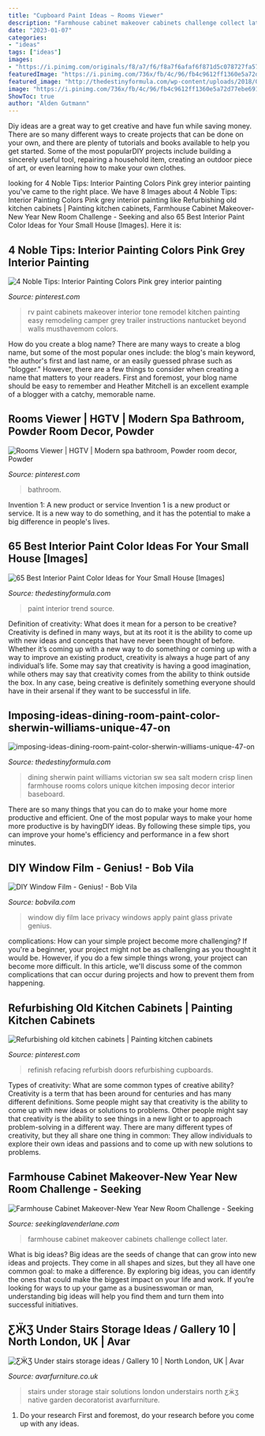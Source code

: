 ```yaml
---
title: "Cupboard Paint Ideas ~ Rooms Viewer"
description: "Farmhouse cabinet makeover cabinets challenge collect later"
date: "2023-01-07"
categories:
- "ideas"
tags: ["ideas"]
images:
- "https://i.pinimg.com/originals/f8/a7/f6/f8a7f6afaf6f871d5c078727fa57d00b.jpg"
featuredImage: "https://i.pinimg.com/736x/fb/4c/96/fb4c9612ff1360e5a72d77ebe691f23b.jpg"
featured_image: "http://thedestinyformula.com/wp-content/uploads/2018/07/imposing-ideas-dining-room-paint-color-sherwin-williams-unique-47-on-modern.jpg"
image: "https://i.pinimg.com/736x/fb/4c/96/fb4c9612ff1360e5a72d77ebe691f23b.jpg"
ShowToc: true
author: "Alden Gutmann"
---
```



Diy ideas are a great way to get creative and have fun while saving money. There are so many different ways to create projects that can be done on your own, and there are plenty of tutorials and books available to help you get started. Some of the most popularDIY projects include building a sincerely useful tool, repairing a household item, creating an outdoor piece of art, or even learning how to make your own clothes.

	

		
looking for 4 Noble Tips: Interior Painting Colors Pink grey interior painting you've came to the right place. We have 8 Images about 4 Noble Tips: Interior Painting Colors Pink grey interior painting like Refurbishing old kitchen cabinets | Painting kitchen cabinets, Farmhouse Cabinet Makeover-New Year New Room Challenge - Seeking and also 65 Best Interior Paint Color Ideas for Your Small House [Images]. Here it is:
		
    
## 4 Noble Tips: Interior Painting Colors Pink Grey Interior Painting

<img loading=lazy src="https://i.pinimg.com/736x/c7/29/25/c7292563c455d79b5bde5c7a1f3cf51a.jpg" onerror="this.onerror=null;this.src='https://tse4.mm.bing.net/th?id=OIP.E5d-PHM48I9BEtnKY2JlcwHaJ3&amp;pid=15.1';" alt="4 Noble Tips: Interior Painting Colors Pink grey interior painting">

_Source: pinterest.com_

>rv paint cabinets makeover interior tone remodel kitchen painting easy remodeling camper grey trailer instructions nantucket beyond walls musthavemom colors. 

	

How do you create a blog name?
There are many ways to create a blog name, but some of the most popular ones include: the blog's main keyword, the author's first and last name, or an easily guessed phrase such as "blogger." However, there are a few things to consider when creating a name that matters to your readers. First and foremost, your blog name should be easy to remember and Heather Mitchell is an excellent example of a blogger with a catchy, memorable name.

    
## Rooms Viewer | HGTV | Modern Spa Bathroom, Powder Room Decor, Powder

<img loading=lazy src="https://i.pinimg.com/originals/f8/a7/f6/f8a7f6afaf6f871d5c078727fa57d00b.jpg" onerror="this.onerror=null;this.src='https://tse2.mm.bing.net/th?id=OIP.WYIa73hmZo8-08IbxgIIeQHaJ4&amp;pid=15.1';" alt="Rooms Viewer | HGTV | Modern spa bathroom, Powder room decor, Powder">

_Source: pinterest.com_

>bathroom. 

	

Invention 1: A new product or service
Invention 1 is a new product or service. It is a new way to do something, and it has the potential to make a big difference in people's lives.

    
## 65 Best Interior Paint Color Ideas For Your Small House [Images]

<img loading=lazy src="http://thedestinyformula.com/wp-content/uploads/2018/07/c964319a18fa2e6988b8b80a619d221a.jpg" onerror="this.onerror=null;this.src='https://tse3.mm.bing.net/th?id=OIP.Obgly6e0-RtxMm1O0KNnSQHaK3&amp;pid=15.1';" alt="65 Best Interior Paint Color Ideas for Your Small House [Images]">

_Source: thedestinyformula.com_

>paint interior trend source. 

	

Definition of creativity: What does it mean for a person to be creative?
Creativity is defined in many ways, but at its root it is the ability to come up with new ideas and concepts that have never been thought of before. Whether it’s coming up with a new way to do something or coming up with a way to improve an existing product, creativity is always a huge part of any individual’s life. Some may say that creativity is having a good imagination, while others may say that creativity comes from the ability to think outside the box. In any case, being creative is definitely something everyone should have in their arsenal if they want to be successful in life.

    
## Imposing-ideas-dining-room-paint-color-sherwin-williams-unique-47-on

<img loading=lazy src="http://thedestinyformula.com/wp-content/uploads/2018/07/imposing-ideas-dining-room-paint-color-sherwin-williams-unique-47-on-modern.jpg" onerror="this.onerror=null;this.src='https://tse3.mm.bing.net/th?id=OIP.4I1sSZXasJxCWHtmAuA8IQHaJP&amp;pid=15.1';" alt="imposing-ideas-dining-room-paint-color-sherwin-williams-unique-47-on">

_Source: thedestinyformula.com_

>dining sherwin paint williams victorian sw sea salt modern crisp linen farmhouse rooms colors unique kitchen imposing decor interior baseboard. 

	

There are so many things that you can do to make your home more productive and efficient. One of the most popular ways to make your home more productive is by havingDIY ideas. By following these simple tips, you can improve your home's efficiency and performance in a few short minutes.

    
## DIY Window Film - Genius! - Bob Vila

<img loading=lazy src="https://s3-production.bobvila.com/articles/wp-content/uploads/2016/01/diy-window-film-3.jpg" onerror="this.onerror=null;this.src='https://tse4.mm.bing.net/th?id=OIP.s6Wk60NkGKqjSgAMW2KZnAHaFs&amp;pid=15.1';" alt="DIY Window Film - Genius! - Bob Vila">

_Source: bobvila.com_

>window diy film lace privacy windows apply paint glass private genius. 

	

complications: How can your simple project become more challenging?
If you're a beginner, your project might not be as challenging as you thought it would be. However, if you do a few simple things wrong, your project can become more difficult. In this article, we'll discuss some of the common complications that can occur during projects and how to prevent them from happening.

    
## Refurbishing Old Kitchen Cabinets | Painting Kitchen Cabinets

<img loading=lazy src="https://i.pinimg.com/736x/fb/4c/96/fb4c9612ff1360e5a72d77ebe691f23b.jpg" onerror="this.onerror=null;this.src='https://tse3.mm.bing.net/th?id=OIP.xfDkq3JyEcNmZmE6yfDpKgHaHa&amp;pid=15.1';" alt="Refurbishing old kitchen cabinets | Painting kitchen cabinets">

_Source: pinterest.com_

>refinish refacing refurbish doors refurbishing cupboards. 

	

Types of creativity: What are some common types of creative ability?
Creativity is a term that has been around for centuries and has many different definitions. Some people might say that creativity is the ability to come up with new ideas or solutions to problems. Other people might say that creativity is the ability to see things in a new light or to approach problem-solving in a different way. There are many different types of creativity, but they all share one thing in common: They allow individuals to explore their own ideas and passions and to come up with new solutions to problems.

    
## Farmhouse Cabinet Makeover-New Year New Room Challenge - Seeking

<img loading=lazy src="https://seekinglavenderlane.com/wp-content/uploads/2016/02/farmhouse-cabinet-makeover.jpg" onerror="this.onerror=null;this.src='https://tse1.mm.bing.net/th?id=OIP.FoQLocIOKG3yVf8XmHFysgHaLI&amp;pid=15.1';" alt="Farmhouse Cabinet Makeover-New Year New Room Challenge - Seeking">

_Source: seekinglavenderlane.com_

>farmhouse cabinet makeover cabinets challenge collect later. 

	

What is big ideas?
Big ideas are the seeds of change that can grow into new ideas and projects. They come in all shapes and sizes, but they all have one common goal: to make a difference. By exploring big ideas, you can identify the ones that could make the biggest impact on your life and work. If you’re looking for ways to up your game as a businesswoman or man, understanding big ideas will help you find them and turn them into successful initiatives.

    
## ƸӜƷ Under Stairs Storage Ideas / Gallery 10 | North London, UK | Avar

<img loading=lazy src="http://www.avarfurniture.co.uk/images/gallery/197/03-under-stairs-ideas-gallery-8.jpg" onerror="this.onerror=null;this.src='https://tse4.mm.bing.net/th?id=OIP.czOabKHEOnTWNxyzs8E6_wHaLE&amp;pid=15.1';" alt="ƸӜƷ Under stairs storage ideas / Gallery 10 | North London, UK | Avar">

_Source: avarfurniture.co.uk_

>stairs under storage stair solutions london understairs north ƹӝʒ native garden decoratorist avarfurniture. 

	

1. Do your research First and foremost, do your research before you come up with any ideas.


